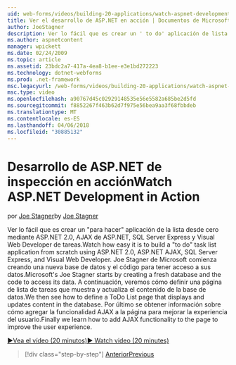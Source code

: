 ```yaml
---
uid: web-forms/videos/building-20-applications/watch-aspnet-development-in-action
title: Ver el desarrollo de ASP.NET en acción | Documentos de Microsoft
author: JoeStagner
description: Ver lo fácil que es crear un ' to do' aplicación de lista desde cero mediante ASP.NET 2.0, AJAX de ASP.NET, SQL Server Express y Visual Web Developer de tareas. MIC...
ms.author: aspnetcontent
manager: wpickett
ms.date: 02/24/2009
ms.topic: article
ms.assetid: 23bdc2a7-417a-4ea8-b1ee-e3e1bd272223
ms.technology: dotnet-webforms
ms.prod: .net-framework
msc.legacyurl: /web-forms/videos/building-20-applications/watch-aspnet-development-in-action
msc.type: video
ms.openlocfilehash: a90767d45c02929148535e56e5582a685be2d5fd
ms.sourcegitcommit: f8852267f463b62d7f975e56bea9aa3f68fbbdeb
ms.translationtype: MT
ms.contentlocale: es-ES
ms.lasthandoff: 04/06/2018
ms.locfileid: "30885132"
---
```

<a name="watch-aspnet-development-in-action"></a><span data-ttu-id="d634b-104">Desarrollo de ASP.NET de inspección en acción</span><span class="sxs-lookup"><span data-stu-id="d634b-104">Watch ASP.NET Development in Action</span></span>
====================
<span data-ttu-id="d634b-105">por [Joe Stagner](https://github.com/JoeStagner)</span><span class="sxs-lookup"><span data-stu-id="d634b-105">by [Joe Stagner](https://github.com/JoeStagner)</span></span>

<span data-ttu-id="d634b-106">Ver lo fácil que es crear un "para hacer" aplicación de la lista desde cero mediante ASP.NET 2.0, AJAX de ASP.NET, SQL Server Express y Visual Web Developer de tareas.</span><span class="sxs-lookup"><span data-stu-id="d634b-106">Watch how easy it is to build a "to do" task list application from scratch using ASP.NET 2.0, ASP.NET AJAX, SQL Server Express, and Visual Web Developer.</span></span> <span data-ttu-id="d634b-107">Joe Stagner de Microsoft comienza creando una nueva base de datos y el código para tener acceso a sus datos.</span><span class="sxs-lookup"><span data-stu-id="d634b-107">Microsoft's Joe Stagner starts by creating a fresh database and the code to access its data.</span></span> <span data-ttu-id="d634b-108">A continuación, veremos cómo definir una página de lista de tareas que muestra y actualiza el contenido de la base de datos.</span><span class="sxs-lookup"><span data-stu-id="d634b-108">We then see how to define a ToDo List page that displays and updates content in the database.</span></span> <span data-ttu-id="d634b-109">Por último se obtener información sobre cómo agregar la funcionalidad AJAX a la página para mejorar la experiencia del usuario.</span><span class="sxs-lookup"><span data-stu-id="d634b-109">Finally we learn how to add AJAX functionality to the page to improve the user experience.</span></span>

[<span data-ttu-id="d634b-110">&#9654;Vea el vídeo (20 minutos)</span><span class="sxs-lookup"><span data-stu-id="d634b-110">&#9654; Watch video (20 minutes)</span></span>](https://channel9.msdn.com/Blogs/ASP-NET-Site-Videos/watch-aspnet-development-in-action)

> [!div class="step-by-step"]
> [<span data-ttu-id="d634b-111">Anterior</span><span class="sxs-lookup"><span data-stu-id="d634b-111">Previous</span></span>](lesson-8-working-with-the-gridview-and-formview.md)
